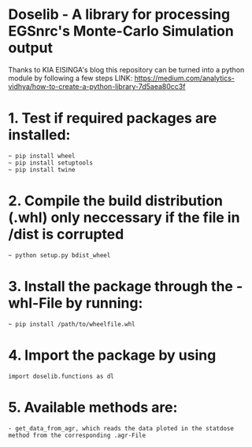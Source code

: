 # Doselib - A library for processing EGSnrc's Monte-Carlo Simulation output 

Thanks  to KIA EISINGA's blog this repository can be turned into a python module by following a few steps
LINK: https://medium.com/analytics-vidhya/how-to-create-a-python-library-7d5aea80cc3f

# 1. Test if required packages are installed:
	~ pip install wheel
	~ pip install setuptools
	~ pip install twine

# 2. Compile the build distribution (.whl) only neccessary if the file in /dist is corrupted 
 	~ python setup.py bdist_wheel

# 3. Install the package through the -whl-File by running:
	~ pip install /path/to/wheelfile.whl

# 4. Import the package by using 
	import doselib.functions as dl
	
# 5. Available methods are:
 	- get_data_from_agr, which reads the data ploted in the statdose method from the corresponding .agr-File 

